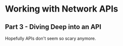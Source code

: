 # Working with Network APIs
## Part 3 - Diving Deep into an API

Hopefully APIs don't seem so scary anymore.